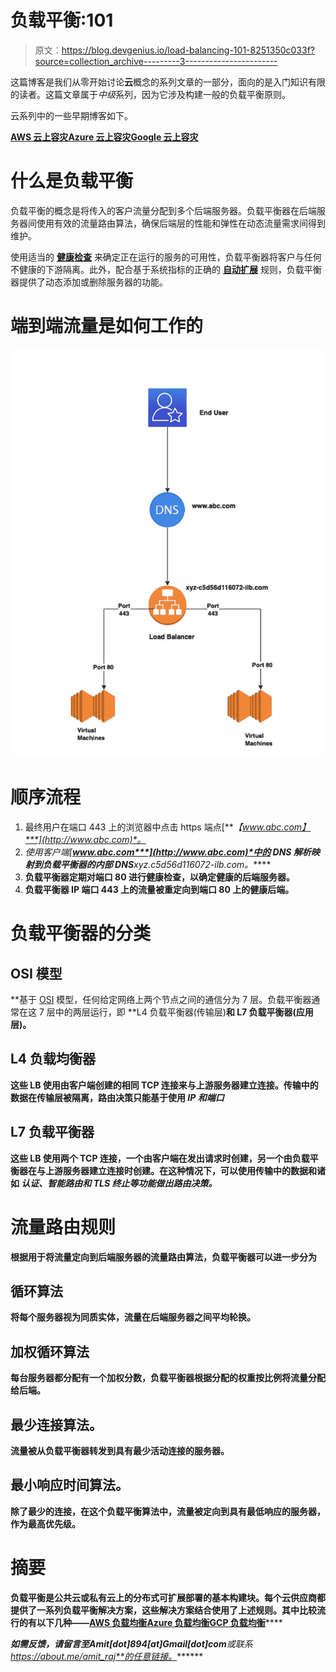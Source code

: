 # 负载平衡:101

> 原文：<https://blog.devgenius.io/load-balancing-101-8251350c033f?source=collection_archive---------3----------------------->

这篇博客是我们从零开始讨论**云**概念的系列文章的一部分，面向的是入门知识有限的读者。这篇文章属于*中级*系列，因为它涉及构建一般的负载平衡原则。

云系列中的一些早期博客如下。

[**AWS 云上容灾**](/disaster-recovery-on-aws-cloud-building-blocks-e013bffd6244)[**Azure 云上容灾**](/disaster-recovery-on-azure-cloud-building-blocks-6ff826adbc8b)[**Google 云上容灾**](/disaster-recovery-on-google-cloud-building-blocks-b2a232a9ec)

# 什么是负载平衡

负载平衡的概念是将传入的客户流量分配到多个后端服务器。负载平衡器在后端服务器间使用有效的流量路由算法，确保后端层的性能和弹性在动态流量需求间得到维护。

使用适当的 [**健康检查**](https://cloud.google.com/load-balancing/docs/health-check-concepts) 来确定正在运行的服务的可用性，负载平衡器将客户与任何不健康的下游隔离。此外，配合基于系统指标的正确的 [**自动扩展**](https://en.wikipedia.org/wiki/Autoscaling) 规则，负载平衡器提供了动态添加或删除服务器的功能。

# 端到端流量是如何工作的

![](img/757dd4cd9b220bb1d537b604a0bf3399.png)

# 顺序流程

1.  最终用户在端口 443 上的浏览器中点击 https 端点[***【www.abc.com】***](http://www.abc.com)*。*
2.  *使用客户端[***www.abc.com***](http://www.abc.com)*中的 DNS 解析映射到负载平衡器的内部 DNS***xyz.c5d56d116072-ilb.com。*****
3.  **负载平衡器定期对端口 80 进行健康检查，以确定健康的后端服务器。**
4.  **负载平衡器 IP 端口 443 上的流量被重定向到端口 80 上的健康后端。**

# **负载平衡器的分类**

## **OSI 模型**

**基于 [OSI](https://www.geeksforgeeks.org/layers-of-osi-model/) 模型，任何给定网络上两个节点之间的通信分为 7 层。负载平衡器通常在这 7 层中的两层运行，即 **L4 负载平衡器(传输层)**和 **L7 负载平衡器(应用层)**。**

## ****L4 负载均衡器****

**这些 LB 使用由客户端创建的相同 TCP 连接来与上游服务器建立连接。传输中的数据在传输层被隔离，路由决策只能基于使用 *IP 和端口***

## ****L7 负载平衡器****

**这些 LB 使用两个 TCP 连接，一个由客户端在发出请求时创建，另一个由负载平衡器在与上游服务器建立连接时创建。在这种情况下，可以使用传输中的数据和诸如 ***认证、智能路由和 TLS 终止等功能做出路由决策。*****

# **流量路由规则**

**根据用于将流量定向到后端服务器的流量路由算法，负载平衡器可以进一步分为**

## ****循环算法****

**将每个服务器视为同质实体，流量在后端服务器之间平均轮换。**

## ****加权循环算法****

**每台服务器都分配有一个加权分数，负载平衡器根据分配的权重按比例将流量分配给后端。**

## ****最少连接算法。****

**流量被从负载平衡器转发到具有最少活动连接的服务器。**

## ****最小响应时间算法。****

**除了最少的连接，在这个负载平衡算法中，流量被定向到具有最低响应的服务器，作为最高优先级。**

# **摘要**

**负载平衡是公共云或私有云上的分布式可扩展部署的基本构建块。每个云供应商都提供了一系列负载平衡解决方案，这些解决方案结合使用了上述规则。其中比较流行的有以下几种——**[**AWS 负载均衡**](https://docs.aws.amazon.com/AmazonECS/latest/developerguide/load-balancer-types.html)**[**Azure 负载均衡**](https://docs.microsoft.com/en-us/azure/architecture/guide/technology-choices/load-balancing-overview)[**GCP 负载均衡**](https://cloud.google.com/load-balancing)******

*******如需反馈，请留言至****Amit[dot]894[at]Gmail[dot]com****或联系 https://about.me/amit_raj**的任意链接。*******